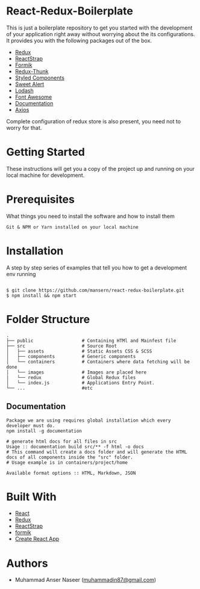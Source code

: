# React-Redux-Boilerplate

This is just a boilerplate repository to get you started with the development of your application right away without worrying about the its configurations. It provides you with the following packages out of the box.

- [Redux](https://redux.js.org/)
- [ReactStrap](https://reactstrap.github.io/)
- [Formik](https://github.com/jaredpalmer/formik)
- [Redux-Thunk](https://github.com/reduxjs/redux-thunk)
- [Styled Components](https://styled-components.com/)
- [Sweet Alert](https://sweetalert2.github.io/)
- [Lodash](https://lodash.com/)
- [Font Awesome](https://fontawesome.com/)
- [Documentation](https://docs.npmjs.com/)
- [Axios](https://github.com/axios/axios)

Complete configuration of redux store is also present, you need not to worry for that.

# Getting Started

These instructions will get you a copy of the project up and running on your local machine for development.

# Prerequisites

What things you need to install the software and how to install them

```
Git & NPM or Yarn installed on your local machine
```

# Installation

A step by step series of examples that tell you how to get a development env running

```

$ git clone https://github.com/mansern/react-redux-boilerplate.git
$ npm install && npm start

```

# Folder Structure

    .
    ├── public                  # Containing HTMl and Mainfest file
    ├── src                     # Source Root
    │   ├── assets              # Static Assets CSS & SCSS
    │   ├── components          # Generic components
    │   └── containers          # Containers where data fetching will be done
    │   └── images              # Images are placed here
    |   └── redux               # Global Redux files
    │   └── index.js            # Applications Entry Point.
    └── ...                     #etc

## Documentation

```
Package we are using requires global installation which every developer must do.
npm install -g documentation

# generate html docs for all files in src
Usage :: documentation build src/** -f html -o docs
# This command will create a docs folder and will generate the HTML docs of all components inside the "src" folder.
# Usage example is in containers/project/home

Available format options :: HTML, Markdown, JSON

```

# Built With

- [React](https://reactjs.org/)
- [Redux](https://redux.js.org/)
- [ReactStrap](https://reactstrap.github.io/)
- [formik](https://github.com/jaredpalmer/formik)
- [Create React App](https://github.com/facebook/create-react-app)

# Authors

- Muhammad Anser Naseer (muhammadin87@gmail.com)
